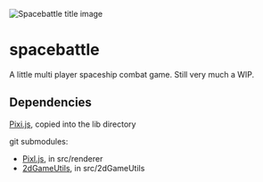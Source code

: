 ![Spacebattle title image](andronikos.id.au/title.png)

# spacebattle
A little multi player spaceship combat game. Still very much a WIP.

## Dependencies
[Pixi.js](https://github.com/pixijs/pixi.js/), copied into the lib directory

git submodules:
* [Pixl.js](https://github.com/nikosandronikos/pixl.js), in src/renderer
* [2dGameUtils](https://github.com/nikosandronikos/2dGameUtils), in src/2dGameUtils
